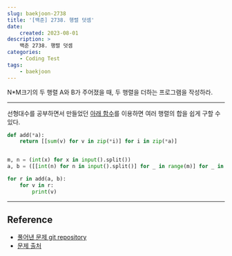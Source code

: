 ```yaml
---
slug: baekjoon-2738
title: '[백준] 2738. 행렬 덧셈'
date:
    created: 2023-08-01
description: >
    백준 2738. 행렬 덧셈
categories:
    - Coding Test
tags:
    - baekjoon
---
```


N*M크기의 두 행렬 A와 B가 주어졌을 때, 두 행렬을 더하는 프로그램을 작성하라.  

<!-- more -->

---

선형대수를 공부하면서 만들었던 [아래 함수](./2022-05-01-linear_algebra_vector_scalar.md/#덧셈과-뺄셈)를 이용하면 여러 행렬의 합을 쉽게 구할 수 있다.  

```python
def add(*a):
    return [[sum(v) for v in zip(*i)] for i in zip(*a)]


m, n = (int(x) for x in input().split())
a, b = ([[int(n) for n in input().split()] for _ in range(m)] for _ in range(2))

for r in add(a, b):
    for v in r:
        print(v)
```

---
## Reference
- [풀어낸 문제 git repository](https://github.com/djccnt15/coding_test)
- [문제 출처](https://www.acmicpc.net/problem/2738)